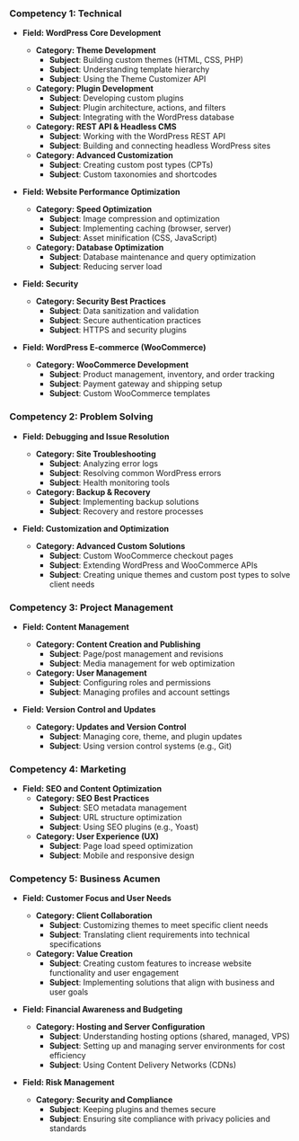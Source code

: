 ### **Competency 1: Technical**

   - **Field: WordPress Core Development**
     - **Category: Theme Development**
       - **Subject**: Building custom themes (HTML, CSS, PHP)
       - **Subject**: Understanding template hierarchy
       - **Subject**: Using the Theme Customizer API
     - **Category: Plugin Development**
       - **Subject**: Developing custom plugins
       - **Subject**: Plugin architecture, actions, and filters
       - **Subject**: Integrating with the WordPress database
     - **Category: REST API & Headless CMS**
       - **Subject**: Working with the WordPress REST API
       - **Subject**: Building and connecting headless WordPress sites
     - **Category: Advanced Customization**
       - **Subject**: Creating custom post types (CPTs)
       - **Subject**: Custom taxonomies and shortcodes
   
   - **Field: Website Performance Optimization**
     - **Category: Speed Optimization**
       - **Subject**: Image compression and optimization
       - **Subject**: Implementing caching (browser, server)
       - **Subject**: Asset minification (CSS, JavaScript)
     - **Category: Database Optimization**
       - **Subject**: Database maintenance and query optimization
       - **Subject**: Reducing server load

   - **Field: Security**
     - **Category: Security Best Practices**
       - **Subject**: Data sanitization and validation
       - **Subject**: Secure authentication practices
       - **Subject**: HTTPS and security plugins
   
   - **Field: WordPress E-commerce (WooCommerce)**
     - **Category: WooCommerce Development**
       - **Subject**: Product management, inventory, and order tracking
       - **Subject**: Payment gateway and shipping setup
       - **Subject**: Custom WooCommerce templates

### **Competency 2: Problem Solving**

   - **Field: Debugging and Issue Resolution**
     - **Category: Site Troubleshooting**
       - **Subject**: Analyzing error logs
       - **Subject**: Resolving common WordPress errors
       - **Subject**: Health monitoring tools
     - **Category: Backup & Recovery**
       - **Subject**: Implementing backup solutions
       - **Subject**: Recovery and restore processes

   - **Field: Customization and Optimization**
     - **Category: Advanced Custom Solutions**
       - **Subject**: Custom WooCommerce checkout pages
       - **Subject**: Extending WordPress and WooCommerce APIs
       - **Subject**: Creating unique themes and custom post types to solve client needs

### **Competency 3: Project Management**

   - **Field: Content Management**
     - **Category: Content Creation and Publishing**
       - **Subject**: Page/post management and revisions
       - **Subject**: Media management for web optimization
     - **Category: User Management**
       - **Subject**: Configuring roles and permissions
       - **Subject**: Managing profiles and account settings

   - **Field: Version Control and Updates**
     - **Category: Updates and Version Control**
       - **Subject**: Managing core, theme, and plugin updates
       - **Subject**: Using version control systems (e.g., Git)

### **Competency 4: Marketing**

   - **Field: SEO and Content Optimization**
     - **Category: SEO Best Practices**
       - **Subject**: SEO metadata management
       - **Subject**: URL structure optimization
       - **Subject**: Using SEO plugins (e.g., Yoast)
     - **Category: User Experience (UX)**
       - **Subject**: Page load speed optimization
       - **Subject**: Mobile and responsive design

### **Competency 5: Business Acumen**

   - **Field: Customer Focus and User Needs**
     - **Category: Client Collaboration**
       - **Subject**: Customizing themes to meet specific client needs
       - **Subject**: Translating client requirements into technical specifications
     - **Category: Value Creation**
       - **Subject**: Creating custom features to increase website functionality and user engagement
       - **Subject**: Implementing solutions that align with business and user goals

   - **Field: Financial Awareness and Budgeting**
     - **Category: Hosting and Server Configuration**
       - **Subject**: Understanding hosting options (shared, managed, VPS)
       - **Subject**: Setting up and managing server environments for cost efficiency
       - **Subject**: Using Content Delivery Networks (CDNs)

   - **Field: Risk Management**
     - **Category: Security and Compliance**
       - **Subject**: Keeping plugins and themes secure
       - **Subject**: Ensuring site compliance with privacy policies and standards
